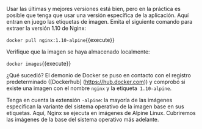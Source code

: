 Usar las últimas y mejores versiones está bien, pero en la práctica es posible que tenga que usar una versión específica de la aplicación. Aquí entran en juego las etiquetas de imagen.
Emita el siguiente comando para extraer la versión 1.10 de Nginx:

`docker pull nginx:1.10-alpine`{{execute}}

Verifique que la imagen se haya almacenado localmente:

`docker images`{{execute}}

¿Qué sucedió? El demonio de Docker se puso en contacto con el registro predeterminado ([Dockerhub] (https://hub.docker.com)) y comprobó si existe una imagen con el nombre `nginx` y la etiqueta` 1.10-alpine`.

Tenga en cuenta la extensión `-alpine`: la mayoría de las imágenes especifican la variante del sistema operativo de la imagen base en sus etiquetas. Aquí, Nginx se ejecuta en imágenes de Alpine Linux. Cubriremos las imágenes de la base del sistema operativo más adelante.